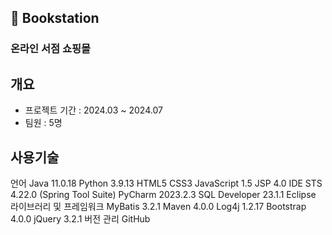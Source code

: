 ##  📖 Bookstation
### 온라인 서점 쇼핑몰
## 개요
- 프로젝트 기간 : 2024.03 ~ 2024.07
- 팀원 : 5명
## 사용기술
언어
Java 11.0.18
Python 3.9.13
HTML5
CSS3
JavaScript 1.5
JSP 4.0
IDE
STS 4.22.0 (Spring Tool Suite)
PyCharm 2023.2.3
SQL Developer 23.1.1
Eclipse
라이브러리 및 프레임워크
MyBatis 3.2.1
Maven 4.0.0
Log4j 1.2.17
Bootstrap 4.0.0
jQuery 3.2.1
버전 관리
GitHub
